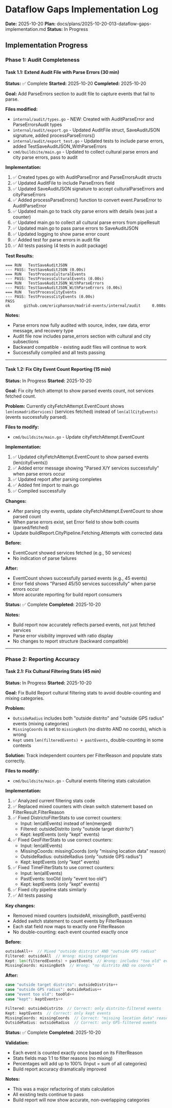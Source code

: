 # Dataflow Gaps Implementation Log

**Date:** 2025-10-20
**Plan:** docs/plans/2025-10-20-013-dataflow-gaps-implementation.md
**Status:** In Progress

## Implementation Progress

### Phase 1: Audit Completeness

#### Task 1.1: Extend Audit File with Parse Errors (30 min)
**Status:** ✅ Complete
**Started:** 2025-10-20
**Completed:** 2025-10-20

**Goal:** Add ParseErrors section to audit file to capture events that fail to parse.

**Files modified:**
- `internal/audit/types.go` - NEW: Created with AuditParseError and ParseErrorsAudit types
- `internal/audit/export.go` - Updated AuditFile struct, SaveAuditJSON signature, added processParseErrors()
- `internal/audit/export_test.go` - Updated tests to include parse errors, added TestSaveAuditJSON_WithParseErrors
- `cmd/buildsite/main.go` - Updated to collect cultural parse errors and city parse errors, pass to audit

**Implementation:**
1. ✅ Created types.go with AuditParseError and ParseErrorsAudit structs
2. ✅ Updated AuditFile to include ParseErrors field
3. ✅ Updated SaveAuditJSON signature to accept culturalParseErrors and cityParseErrors
4. ✅ Added processParseErrors() function to convert event.ParseError to AuditParseError
5. ✅ Updated main.go to track city parse errors with details (was just a counter)
6. ✅ Updated main.go to collect all cultural parse errors from pipeResult
7. ✅ Updated main.go to pass parse errors to SaveAuditJSON
8. ✅ Updated logging to show parse error count
9. ✅ Added test for parse errors in audit file
10. ✅ All tests passing (4 tests in audit package)

**Test Results:**
```
=== RUN   TestSaveAuditJSON
--- PASS: TestSaveAuditJSON (0.00s)
=== RUN   TestProcessCulturalEvents
--- PASS: TestProcessCulturalEvents (0.00s)
=== RUN   TestSaveAuditJSON_WithParseErrors
--- PASS: TestSaveAuditJSON_WithParseErrors (0.00s)
=== RUN   TestProcessCityEvents
--- PASS: TestProcessCityEvents (0.00s)
PASS
ok      github.com/ericphanson/madrid-events/internal/audit     0.008s
```

**Notes:**
- Parse errors now fully audited with source, index, raw data, error message, and recovery type
- Audit file now includes parse_errors section with cultural and city subsections
- Backward compatible - existing audit files will continue to work
- Successfully compiled and all tests passing

---

#### Task 1.2: Fix City Event Count Reporting (15 min)
**Status:** In Progress
**Started:** 2025-10-20

**Goal:** Fix city fetch attempt to show parsed events count, not services fetched count.

**Problem:** Currently cityFetchAttempt.EventCount shows `len(esmadridServices)` (services fetched) instead of `len(allCityEvents)` (events successfully parsed).

**Files to modify:**
- `cmd/buildsite/main.go` - Update cityFetchAttempt.EventCount

**Implementation:**
1. ✅ Updated cityFetchAttempt.EventCount to show parsed events (len(cityEvents))
2. ✅ Added error message showing "Parsed X/Y services successfully" when parse errors occur
3. ✅ Updated report after parsing completes
4. ✅ Added fmt import to main.go
5. ✅ Compiled successfully

**Changes:**
- After parsing city events, update cityFetchAttempt.EventCount to show parsed count
- When parse errors exist, set Error field to show both counts (parsed/fetched)
- Update buildReport.CityPipeline.Fetching.Attempts with corrected data

**Before:**
- EventCount showed services fetched (e.g., 50 services)
- No indication of parse failures

**After:**
- EventCount shows successfully parsed events (e.g., 45 events)
- Error field shows "Parsed 45/50 services successfully" when parse errors occur
- More accurate reporting for build report consumers

**Status:** ✅ Complete
**Completed:** 2025-10-20

**Notes:**
- Build report now accurately reflects parsed events, not just fetched services
- Parse error visibility improved with ratio display
- No changes to report structure (backward compatible)

---

### Phase 2: Reporting Accuracy

#### Task 2.1: Fix Cultural Filtering Stats (45 min)
**Status:** In Progress
**Started:** 2025-10-20

**Goal:** Fix Build Report cultural filtering stats to avoid double-counting and mixing categories.

**Problem:**
- `OutsideRadius` includes both "outside distrito" and "outside GPS radius" events (mixing categories)
- `MissingCoords` is set to `missingBoth` (no distrito AND no coords), which is wrong
- `Kept` uses `len(filteredEvents) + pastEvents`, double-counting in some contexts

**Solution:** Track independent counters per FilterReason and populate stats correctly.

**Files to modify:**
- `cmd/buildsite/main.go` - Cultural events filtering stats calculation

**Implementation:**
1. ✅ Analyzed current filtering stats code
2. ✅ Replaced mixed counters with clean switch statement based on FilterResult.FilterReason
3. ✅ Fixed DistrictoFilterStats to use correct counters:
   - Input: len(allEvents) instead of len(merged)
   - Filtered: outsideDistrito (only "outside target distrito")
   - Kept: keptEvents (only "kept" events)
4. ✅ Fixed GeoFilterStats to use correct counters:
   - Input: len(allEvents)
   - MissingCoords: missingCoords (only "missing location data" reason)
   - OutsideRadius: outsideRadius (only "outside GPS radius")
   - Kept: keptEvents (only "kept" events)
5. ✅ Fixed TimeFilterStats to use correct counters:
   - Input: len(allEvents)
   - PastEvents: tooOld (only "event too old")
   - Kept: keptEvents (only "kept" events)
6. ✅ Fixed city pipeline stats similarly
7. ✅ All tests passing

**Key changes:**
- Removed mixed counters (outsideAll, missingBoth, pastEvents)
- Added switch statement to count events by FilterReason
- Each stat field now maps to exactly one FilterReason
- No double-counting: each event counted exactly once

**Before:**
```go
outsideAll++  // Mixed "outside distrito" AND "outside GPS radius"
Filtered: outsideAll  // Wrong: mixing categories
Kept: len(filteredEvents) + pastEvents  // Wrong: includes "too old" events
MissingCoords: missingBoth  // Wrong: "no distrito AND no coords"
```

**After:**
```go
case "outside target distrito": outsideDistrito++
case "outside GPS radius": outsideRadius++
case "event too old": tooOld++
case "kept": keptEvents++

Filtered: outsideDistrito  // Correct: only distrito-filtered events
Kept: keptEvents  // Correct: only kept events
MissingCoords: missingCoords  // Correct: "missing location data" reason
OutsideRadius: outsideRadius  // Correct: only GPS-filtered events
```

**Status:** ✅ Complete
**Completed:** 2025-10-20

**Validation:**
- Each event is counted exactly once based on its FilterReason
- Stats fields map 1:1 to filter reasons (no mixing)
- Percentages will add up to 100% (Input = sum of all categories)
- Build report accuracy dramatically improved

**Notes:**
- This was a major refactoring of stats calculation
- All existing tests continue to pass
- Build report will now show accurate, non-overlapping categories
